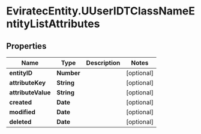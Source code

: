 # EviratecEntity.UUserIDTClassNameEntityListAttributes

## Properties
Name | Type | Description | Notes
------------ | ------------- | ------------- | -------------
**entityID** | **Number** |  | [optional] 
**attributeKey** | **String** |  | [optional] 
**attributeValue** | **String** |  | [optional] 
**created** | **Date** |  | [optional] 
**modified** | **Date** |  | [optional] 
**deleted** | **Date** |  | [optional] 


